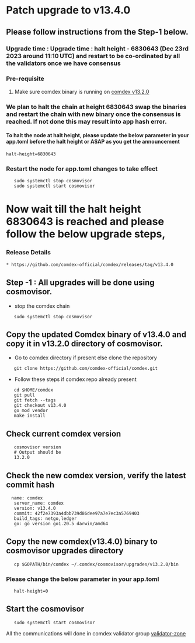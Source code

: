 # Patch upgrade to v13.4.0

## Please follow instructions from the Step-1 below.

### Upgrade time : Upgrade time : halt height - 6830643 (Dec 23rd 2023 around 11:10 UTC) and restart to be co-ordinated by all the validators once we have consensus

### Pre-requisite
1. Make sure comdex binary is running on [comdex v13.2.0](https://github.com/comdex-official/networks/blob/main/mainnet/16_v13.2.0_Mainet_upgrade.md)

### We plan to halt the chain at height 6830643 swap the binaries and restart the chain with new binary once the consensus is reached. If not done this may result into app hash error.

#### To halt the node at halt height, please update the below parameter in your app.toml before the halt height or ASAP as you get the announcement

```shell
halt-height=6830643
```

### Restart the node for app.toml changes to take effect

```shell
   sudo systemctl stop cosmovisor
   sudo systemctl start cosmovisor
```
    
# Now wait till the halt height 6830643 is reached and please follow the below upgrade steps, 

### Release Details
    * https://github.com/comdex-official/comdex/releases/tag/v13.4.0
    
## Step -1 : All upgrades will be done using cosmovisor.

* stop the comdex chain

```shell
   sudo systemctl stop cosmovisor
```

## Copy the updated Comdex binary of v13.4.0 and copy it in v13.2.0 directory of cosmovisor.

* Go to comdex directory if present else clone the repository

```shell
   git clone https://github.com/comdex-official/comdex.git
```

* Follow these steps if comdex repo already present

```shell
   cd $HOME/comdex
   git pull
   git fetch --tags
   git checkout v13.4.0
   go mod vendor
   make install
```

## Check current comdex version
```shell
   cosmovisor version
   # Output should be
   13.2.0
```

## Check the new comdex version, verify the latest commit hash

```shell
  name: comdex
   server_name: comdex
   version: v13.4.0
   commit: 42f2e7393a4dbb739d86dee97a7e7ec3a5769403
   build_tags: netgo,ledger
   go: go version go1.20.5 darwin/amd64

```


## Copy the new comdex(v13.4.0) binary to cosmovisor upgrades directory

```shell
   cp $GOPATH/bin/comdex ~/.comdex/cosmovisor/upgrades/v13.2.0/bin
```

### Please change the below parameter in your app.toml

```shell
   halt-height=0
```

## Start the cosmovisor

```shell
   sudo systemctl start cosmovisor
```

All the communications will done in comdex validator group [validator-zone](https://discord.com/channels/890929797318967416/891998323416907786)